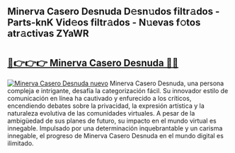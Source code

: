 ## Minerva Casero Desnuda D𝚎sn𝚞dos filtr𝚊dos - Parts-knK Vid𝚎os filtr𝚊dos - N𝚞evas f𝚘tos atr𝚊ctivas ZYaWR

# <h2><a href="http://mbam3vw.tromn.icu/?c=Minerva+Casero+Desnuda">🔗👉👉👉 Minerva Casero Desnuda 🔗🔗</a></h2>

[![Minerva Casero Desnuda nuevo](https://i.imgur.com/pEAQMta.gif)](http://mbam3vw.tromn.icu/?c=Minerva+Casero+Desnuda)
Minerva Casero Desnuda, una persona compleja e intrigante, desafía la categorización fácil. Su innovador estilo de comunicación en línea ha cautivado y enfurecido a los críticos, encendiendo debates sobre la privacidad, la expresión artística y la naturaleza evolutiva de las comunidades virtuales. A pesar de la ambigüedad de sus planes de futuro, su impacto en el mundo virtual es innegable. Impulsado por una determinación inquebrantable y un carisma innegable, el progreso de Minerva Casero Desnuda en el mundo digital es ilimitado.
